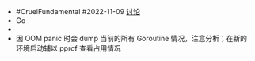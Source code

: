 - #CruelFundamental #2022-11-09 [讨论](https://github.com/CYZH1307/CruelFundamental/tree/main/homework/202211/09)
- Go
-
- 因 OOM panic 时会 dump 当前的所有 Goroutine 情况，注意分析；在新的环境启动辅以 pprof 查看占用情况